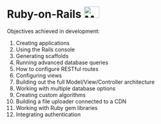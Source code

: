 # Ruby-on-Rails <img alt="Monteiro-Ruby" height="30" width="40"  src="https://cdn.jsdelivr.net/gh/devicons/devicon/icons/ruby/ruby-plain-wordmark.svg" />
Objectives achieved in development:

1. Creating applications
2. Using the Rails console
3. Generating scaffolds
4. Running advanced database queries
5. How to configure RESTful routes
6. Configuring views
7. Building out the full Model/View/Controller architecture
8. Working with multiple database options
9. Creating custom algorithms
10. Building a file uploader connected to a CDN
11. Working with Ruby gem libraries
12. Integrating authentication
